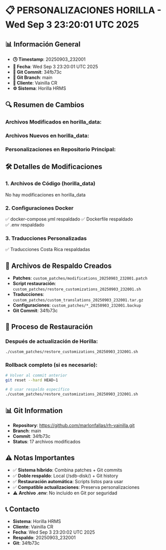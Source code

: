 # 📋 PERSONALIZACIONES HORILLA - Wed Sep  3 23:20:01 UTC 2025

## 📊 Información General

- **🕒 Timestamp**: 20250903_232001
- **📅 Fecha**: Wed Sep  3 23:20:01 UTC 2025
- **🔗 Git Commit**: 34fb73c
- **🌿 Git Branch**: main
- **🏢 Cliente**: Vainilla CR
- **⚙️ Sistema**: Horilla HRMS

## 🔍 Resumen de Cambios

### Archivos Modificados en horilla_data:


### Archivos Nuevos en horilla_data:


### Personalizaciones en Repositorio Principal:


## 🛠️ Detalles de Modificaciones

### 1. Archivos de Código (horilla_data)
No hay modificaciones en horilla_data

### 2. Configuraciones Docker

✅ docker-compose.yml respaldado
✅ Dockerfile respaldado  
✅ .env respaldado

### 3. Traducciones Personalizadas

✅ Traducciones Costa Rica respaldadas

## 📁 Archivos de Respaldo Creados

- **Patches**: `custom_patches/modifications_20250903_232001.patch`
- **Script restauración**: `custom_patches/restore_customizations_20250903_232001.sh`
- **Traducciones**: `custom_patches/custom_translations_20250903_232001.tar.gz`
- **Configuraciones**: `custom_patches/*_20250903_232001.backup`
- **Git Commit**: 34fb73c

## 🔄 Proceso de Restauración

### Después de actualización de Horilla:
```bash
./custom_patches/restore_customizations_20250903_232001.sh
```

### Rollback completo (si es necesario):
```bash
# Volver al commit anterior
git reset --hard HEAD~1

# O usar respaldo específico
./custom_patches/restore_customizations_20250903_232001.sh
```

## 📊 Git Information

- **Repository**: https://github.com/marlonfallas/rh-vainilla.git
- **Branch**: main
- **Commit**: 34fb73c
- **Status**: 17 archivos modificados

## ⚠️ Notas Importantes

- ✅ **Sistema híbrido**: Combina patches + Git commits
- ✅ **Doble respaldo**: Local (/sdb-disk/) + Git history
- ✅ **Restauración automática**: Scripts listos para usar
- ✅ **Compatible actualizaciones**: Preserva personalizaciones
- ⚠️ **Archivo .env**: No incluido en Git por seguridad

## 📞 Contacto

- **Sistema**: Horilla HRMS
- **Cliente**: Vainilla CR  
- **Fecha**: Wed Sep  3 23:20:02 UTC 2025
- **Respaldo**: 20250903_232001
- **Git**: 34fb73c
